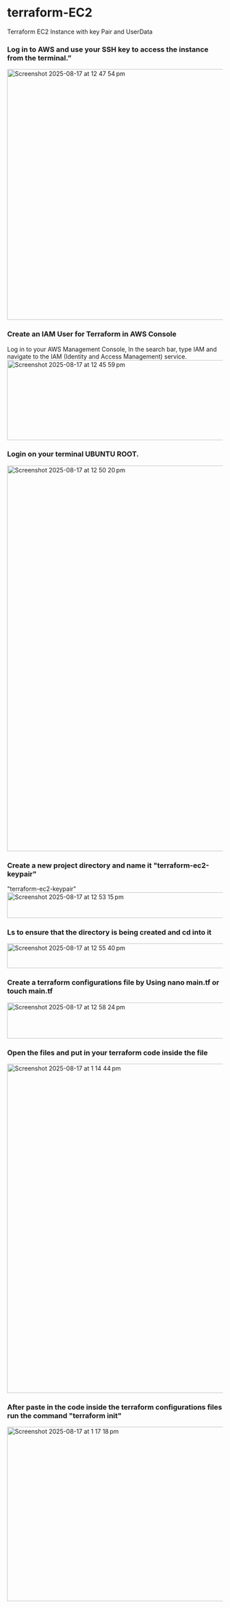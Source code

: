 # terraform-EC2
Terraform EC2 Instance with key Pair and UserData 


### Log in to AWS and use your SSH key to access the instance from the terminal.”
<img width="915" height="585" alt="Screenshot 2025-08-17 at 12 47 54 pm" src="https://github.com/user-attachments/assets/ee67fec4-ff09-46e0-b1e5-13c35bbabea4" />

### Create an IAM User for Terraform in AWS Console
Log in to your AWS Management Console, In the search bar, type IAM and navigate to the IAM (Identity and Access Management) service. <img width="752" height="187" alt="Screenshot 2025-08-17 at 12 45 59 pm" src="https://github.com/user-attachments/assets/1858a4d3-1ea8-4c15-9f83-7300e29f7144" />

### Login on your terminal UBUNTU ROOT.
<img width="1440" height="900" alt="Screenshot 2025-08-17 at 12 50 20 pm" src="https://github.com/user-attachments/assets/f9eb2213-dd53-4799-82df-d2867b6ca000" />

### Create a new project directory and name it "terraform-ec2-keypair"
"terraform-ec2-keypair"
<img width="935" height="60" alt="Screenshot 2025-08-17 at 12 53 15 pm" src="https://github.com/user-attachments/assets/d064e06b-47eb-43fc-a956-8c8cd75c321e" />

### Ls to ensure that the directory is being created and cd into it 
<img width="866" height="58" alt="Screenshot 2025-08-17 at 12 55 40 pm" src="https://github.com/user-attachments/assets/34135e23-36e1-48f5-b6be-2abf72a13567" />

### Create a terraform configurations file by Using nano main.tf or touch main.tf
<img width="974" height="84" alt="Screenshot 2025-08-17 at 12 58 24 pm" src="https://github.com/user-attachments/assets/6dc82a88-e75b-42f8-8dcb-13c775e72258" />

### Open the files and put in your terraform code inside the file 

<img width="967" height="768" alt="Screenshot 2025-08-17 at 1 14 44 pm" src="https://github.com/user-attachments/assets/834b9009-5ad9-4f78-a53b-6fbbc6f831aa" />

### After paste in the code inside the terraform configurations files run the command "terraform init"
<img width="1055" height="407" alt="Screenshot 2025-08-17 at 1 17 18 pm" src="https://github.com/user-attachments/assets/076d06e5-48f5-4e51-a8eb-0ed922bd5197" />







